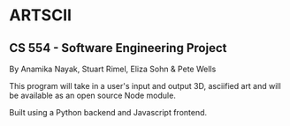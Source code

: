 # ARTSCII

## CS 554 - Software Engineering Project 

By Anamika Nayak, Stuart Rimel, Eliza Sohn & Pete Wells

This program will take in a user's input and output 3D, asciified art and will be available as an open source Node module.

Built using a Python backend and Javascript frontend.



